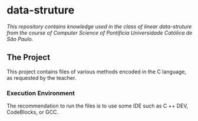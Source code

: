 # data-struture
_This repository contains knowledge used in the class of linear data-struture from the course of Computer Science of Pontificia Universidade Católica de São Paulo._ 

## The Project 

This project contains files of various methods encoded in the C language, as requested by the teacher.


### Execution Environment
 
The recommendation to run the files is to use some IDE such as C ++ DEV, CodeBlocks, or GCC.

